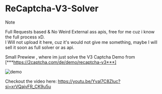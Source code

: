 # ReCaptcha-V3-Solver

> [!NOTE]
> Full Requests based & No Weird External ass apis, free for me cuz i know the full process xD. <br>
> I Will not upload it here, cuz it's would not give me something, maybe I will sell it soon as full solver or as api. 


Small Prewiew , where im just solve the V3 Captcha Demo from [***https://2captcha.com/de/demo/recaptcha-v3***]

![demo](https://github.com/user-attachments/assets/03a72a70-4db2-41a1-8723-9363b544ff00)


Checkout the video here: https://youtu.be/Yval7C8ZIuc?si=xrVQajvFR_CK9u5u
